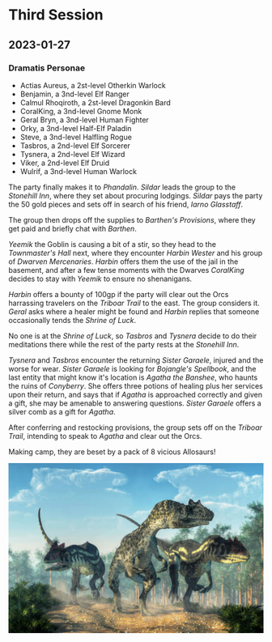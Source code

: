 # Third Session

## 2023-01-27

### Dramatis Personae

- Actias Aureus, a 2st-level Otherkin Warlock
- Benjamin, a 3nd-level Elf Ranger
- Calmul Rhoqiroth, a 2st-level Dragonkin Bard
- CoralKing, a 3nd-level Gnome Monk
- Geral Bryn, a 3nd-level Human Fighter
- Orky, a 3nd-level Half-Elf Paladin
- Steve, a 3nd-level Halfling Rogue
- Tasbros, a 2nd-level Elf Sorcerer
- Tysnera, a 2nd-level Elf Wizard
- Viker, a 2nd-level Elf Druid
- Wulrif, a 3nd-level Human Warlock

The party finally makes it to *Phandalin*. *Sildar* leads the group to the *Stonehill Inn*, where they set about procuring lodgings. *Sildar* pays the
party the 50 gold pieces and sets off in search of his friend, *Iarno Glasstaff*.

The group then drops off the supplies to *Barthen's Provisions*, where they get paid and briefly chat with *Barthen*.

*Yeemik* the Goblin is causing a bit of a stir, so they head to the *Townmaster's Hall* next, where they encounter *Harbin Wester* and his group of *Dwarven Mercenaries*. *Harbin* offers them the use of the jail in the basement, and after a few tense moments with the Dwarves *CoralKing* decides
to stay with *Yeemik* to ensure no shenanigans.

*Harbin* offers a bounty of 100gp if the party will clear out the Orcs harrassing travelers on the *Triboar Trail* to the east. The group considers it. *Geral* asks where a healer might be found and *Harbin* replies that someone occasionally tends the *Shrine of Luck*.

No one is at the *Shrine of Luck*, so *Tasbros* and *Tysnera* decide to do their meditations there while the rest of the party rests at the *Stonehill Inn*.

*Tysnera* and *Tasbros* encounter the returning *Sister Garaele*, injured and the worse for wear. *Sister Garaele* is looking for *Bojangle's Spellbook*,
and the last entity that might know it's location is *Agatha the Banshee*, who haunts the ruins of *Conyberry*. She offers three potions of healing plus
her services upon their return, and says that if *Agatha* is approached correctly and given a gift, she may be amenable to answering questions. *Sister Garaele* offers a silver comb as a gift for *Agatha*.

After conferring and restocking provisions, the group sets off on the *Triboar Trail*, intending to speak to *Agatha* and clear out the Orcs.

Making camp, they are beset by a pack of 8 vicious Allosaurs!

![Allosaurus Attack!](images/allosaurs.jpeg)
